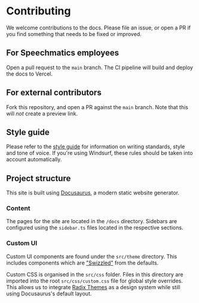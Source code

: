 # Contributing

We welcome contributions to the docs. Please file an issue, or open a PR if you find something that needs to be fixed or improved.

## For Speechmatics employees

Open a pull request to the `main` branch. The CI pipeline will build and deploy the docs to Vercel.

## For external contributors

Fork this repository, and open a PR against the `main` branch. Note that this will *not* create a preview link.

## Style guide

Please refer to the [style guide](https://speechmatics.atlassian.net/wiki/spaces/OCE/pages/4858937507/How+to+contribute+to+the+docs) for information on writing standards, style and tone of voice. If you're using Windsurf, these rules should be taken into account automatically.

## Project structure

This site is built using [Docusaurus](https://docusaurus.io/), a modern static website generator.

### Content

The pages for the site are located in the `/docs` directory. Sidebars are configured using the `sidebar.ts` files located in the respective sections.

### Custom UI

Custom UI components are found under the `src/theme` directory. This includes components which are ["Swizzled"](https://docusaurus.io/docs/swizzling) from the defaults.

Custom CSS is organised in the `src/css` folder. Files in this directory are imported into the root `src/css/custom.css` file for global style overrides. This allows us to integrate [Radix Themes](https://www.radix-ui.com/) as a design system while still using Docusaurus's default layout.
